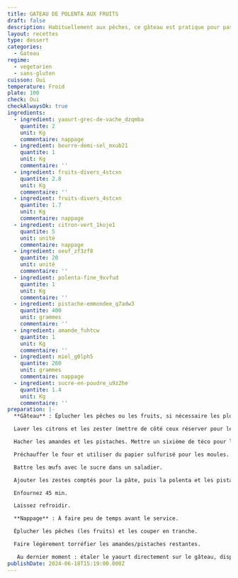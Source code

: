 ```yaml
---
title: GATEAU DE POLENTA AUX FRUITS
draft: false
description: Habituellement aux pêches, ce gâteau est pratique pour passer les restes de fruits
layout: recettes
type: dessert
categories:
  - Gateau
regime:
  - vegetarien
  - sans-gluten
cuisson: Oui
temperature: Froid
plate: 100
check: Oui
checkAlwaysOk: true
ingredients:
  - ingredient: yaourt-grec-de-vache_dzqmba
    quantite: 2
    unit: Kg
    commentaire: nappage
  - ingredient: beurre-demi-sel_mxub21
    quantite: 1
    unit: Kg
    commentaire: ''
  - ingredient: fruits-divers_4stcxn
    quantite: 2.8
    unit: Kg
    commentaire: ''
  - ingredient: fruits-divers_4stcxn
    quantite: 1.7
    unit: Kg
    commentaire: nappage
  - ingredient: citron-vert_1koje1
    quantite: 5
    unit: unité
    commentaire: nappage
  - ingredient: oeuf_zf3zf8
    quantite: 20
    unit: unité
    commentaire: ''
  - ingredient: polenta-fine_9xvfud
    quantite: 1
    unit: Kg
    commentaire: ''
  - ingredient: pistache-emmondee_q7adw3
    quantite: 400
    unit: grammes
    commentaire: ''
  - ingredient: amande_fuhtcw
    quantite: 1
    unit: Kg
    commentaire: ''
  - ingredient: miel_g0lph5
    quantite: 260
    unit: grammes
    commentaire: nappage
  - ingredient: sucre-en-poudre_u9z2he
    quantite: 1.4
    unit: Kg
    commentaire: ''
preparation: |-
  **Gâteau** : Éplucher les pêches ou les fruits, si nécessaire les plonger dans l'eau bouillante quelques minutes pour aider. Oter les noyaux, mixer en purée.

  Laver les citrons et les zester (mettre de côté ceux réserver pour le nappage).

  Hacher les amandes et les pistaches. Mettre un sixième de téco pour le nappage.

  Préchauffer le four et utiliser du papier sulfurisé pour les moules.

  Battre les œufs avec le sucre dans un saladier.

  Ajouter les zestes comptés pour la pâte, puis la polenta et les pistaches/amandes. Mélanger. Verser le beurre fondu et la purée de pêches (fruits).

  Enfournez 45 min.

  Laissez refroidir.

  **Nappage** : À faire peu de temps avant le service.

  Éplucher les pêches (les fruits) et les couper en tranche.

  Faire légèrement torréfier les amandes/pistaches restantes.

   Au dernier moment : étaler le yaourt directement sur le gâteau, disposer des tranches de fruits, des pistaches concassées, le miel et le zeste des citrons restant sur le gâteau.
publishDate: 2024-06-18T15:19:00.000Z
---
```

